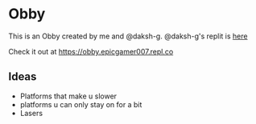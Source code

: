 # Obby
This is an Obby created by me and @daksh-g. @daksh-g's replit is [here](https://replit.com/@dakshg)

Check it out at https://obby.epicgamer007.repl.co

## Ideas

* Platforms that make u slower
* platforms u can only stay on for a bit
* Lasers